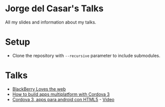 Jorge del Casar's Talks
=======================

All my slides and information about my talks.

# Setup
* Clone the repository with ```--recursive``` parameter to include submodules.

# Talks
* [BlackBerry Loves the web](./BlackBerry-Loves-the-web/)
* [How to build apps multiplatform with Cordova 3](./Cordova/)
* [Cordova 3, apps para android con HTML5](./Cordova-Android) - [Video](http://www.youtube.com/watch?v=5sBmSVlvL6E)
